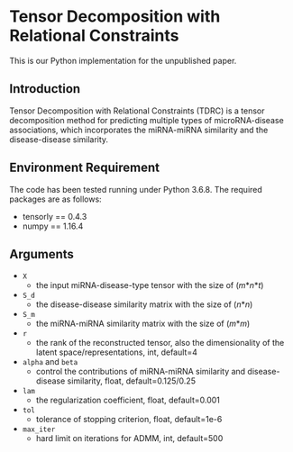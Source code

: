 # Tensor Decomposition with Relational Constraints
This is our Python implementation for the unpublished paper.

## Introduction
Tensor Decomposition with Relational Constraints (TDRC) is a tensor decomposition method for predicting multiple types of microRNA-disease associations, which incorporates the miRNA-miRNA similarity and the disease-disease similarity.
## Environment Requirement
The code has been tested running under Python 3.6.8. The required packages are as follows:
   * tensorly == 0.4.3
   * numpy == 1.16.4
## Arguments
* `X`   
    + the input miRNA-disease-type tensor with the size of (_m_\*_n_\*_t_)
* `S_d`
    + the disease-disease similarity matrix with the size of (_n_\*_n_)
* `S_m`
    + the miRNA-miRNA similarity matrix with the size of (_m_\*_m_)
* `r`
    +  the rank of the reconstructed tensor, also the dimensionality of the latent space/representations, int, default=4
* `alpha` and `beta` 
    + control the contributions of miRNA-miRNA similarity and disease-disease similarity, float, default=0.125/0.25  
* `lam` 
    + the regularization coefficient, float, default=0.001 
* `tol` 
    + tolerance of stopping criterion, float, default=1e-6
* `max_iter`
	+ hard limit on iterations for ADMM, int, default=500
